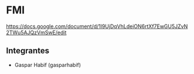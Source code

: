 # FMI
https://docs.google.com/document/d/1l9UjDqVhLdeiON6rtXf7EwGU5JZvN2TWu5AJQzVmSwE/edit

## Integrantes

- Gaspar Habif (gasparhabif)
